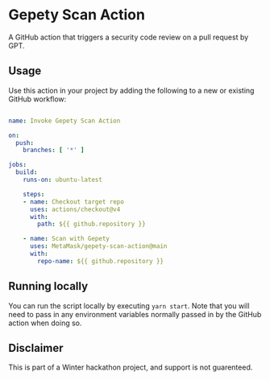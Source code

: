 # Gepety Scan Action

A GitHub action that triggers a security code review on a pull request by GPT. 

## Usage

Use this action in your project by adding the following to a new or existing GitHub workflow:

```yaml

name: Invoke Gepety Scan Action

on:
  push:
    branches: [ '*' ]

jobs:
  build:
    runs-on: ubuntu-latest

    steps:
    - name: Checkout target repo
      uses: actions/checkout@v4
      with:
        path: ${{ github.repository }}

    - name: Scan with Gepety
      uses: MetaMask/gepety-scan-action@main
      with:
        repo-name: ${{ github.repository }}

```

## Running locally

You can run the script locally by executing `yarn start`. Note that you will need to pass in any environment variables normally passed in by the GitHub action when doing so.


## Disclaimer

This is part of a Winter hackathon project, and support is not guarenteed.